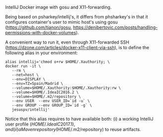IntelliJ Docker image with gosu and X11-forwarding.

Being based on psharkey/intellij's, it differs from phsharkey's
in that it configures container's user to mimic host's using gosu
(https://github.com/tianon/gosu, https://denibertovic.com/posts/handling-permissions-with-docker-volumes).

A convenient way to run it, even through X11-forwarded SSH
(https://dzone.com/articles/docker-x11-client-via-ssh),
is to define the following alias in your environment:

```
alias intellij='chmod o+rw $HOME/.Xauthority; \
docker run -it \
   --rm \
   --net=host \
   --env=DISPLAY \
   --env=TZ=Spain/Madrid \
   --volume=$HOME/.Xauthority:$HOME/.Xauthority:rw \
   --volume=$HOME/.IdeaIC2016.2 \
   --volume=$HOME/.m2/repository \
   --env USER  --env USER_ID=`id -u` \
   --env GROUP --env GROUP_ID=`id -g` \
   jesuspv/intellij'
```

Notice that this alias requires to have available both:
 (i) a working IntelliJ user profile ($HOME/.IdeaIC2017.1), and
 (ii) a Maven repository ($HOME/.m2/repository) to reuse artifacts.

